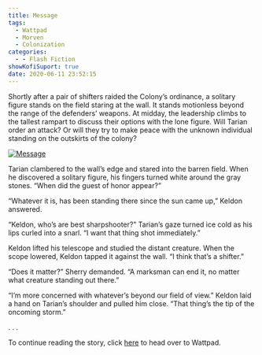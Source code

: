 ```yaml
---
title: Message
tags:
  - Wattpad
  - Morven
  - Colonization
categories:
  - - Flash Fiction
showKofiSuport: true
date: 2020-06-11 23:52:15
---
```


Shortly after a pair of shifters raided the Colony’s ordinance, a solitary figure stands on the field staring at the wall. It stands motionless beyond the range of the defenders’ weapons. At midday, the leadership climbs to the tallest rampart to discuss their options with the lone figure.<!-- more --> Will Tarian order an attack? Or will they try to make peace with the unknown individual standing on the outskirts of the colony?

<div class="center">

[![Message](/images/covers/colonization.png "Message")](https://www.wattpad.com/902360071-colonization-message)

</div>

Tarian clambered to the wall’s edge and stared into the barren field. When he discovered a solitary figure, his fingers turned white around the gray stones. “When did the guest of honor appear?”

“Whatever it is, has been standing there since the sun came up,” Keldon answered.

“Keldon, who’s are best sharpshooter?” Tarian’s gaze turned ice cold as his lips curled into a snarl. “I want that thing shot immediately.”

Keldon lifted his telescope and studied the distant creature. When the scope lowered, Keldon tapped it against the wall. “I think that’s a shifter.”

“Does it matter?” Sherry demanded. “A marksman can end it, no matter what creature standing out there.”

“I’m more concerned with whatever’s beyond our field of view.” Keldon laid a hand on Tarian’s shoulder and pulled him close. “That thing’s the tip of the oncoming storm.”

<div class="center story-ellipses">
.
.
.
</div>

<div>

To continue reading the story, click [here](https://www.wattpad.com/902360071-colonization-message) to head over to Wattpad.

</div>